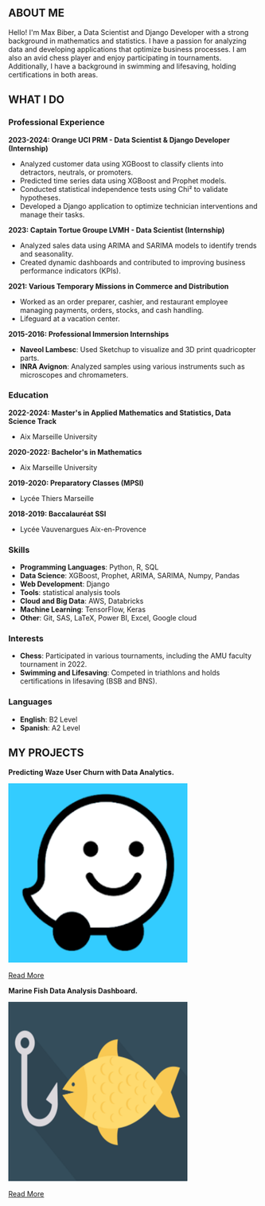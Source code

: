 ## ABOUT ME

Hello! I'm Max Biber, a Data Scientist and Django Developer with a strong background in mathematics and statistics. I have a passion for analyzing data and developing applications that optimize business processes. I am also an avid chess player and enjoy participating in tournaments. Additionally, I have a background in swimming and lifesaving, holding certifications in both areas.

## WHAT I DO

### Professional Experience

**2023-2024: Orange UCI PRM - Data Scientist & Django Developer (Internship)**
- Analyzed customer data using XGBoost to classify clients into detractors, neutrals, or promoters.
- Predicted time series data using XGBoost and Prophet models.
- Conducted statistical independence tests using Chi² to validate hypotheses.
- Developed a Django application to optimize technician interventions and manage their tasks.

**2023: Captain Tortue Groupe LVMH - Data Scientist (Internship)**
- Analyzed sales data using ARIMA and SARIMA models to identify trends and seasonality.
- Created dynamic dashboards and contributed to improving business performance indicators (KPIs).

**2021: Various Temporary Missions in Commerce and Distribution**
- Worked as an order preparer, cashier, and restaurant employee managing payments, orders, stocks, and cash handling.
- Lifeguard at a vacation center.

**2015-2016: Professional Immersion Internships**
- **Naveol Lambesc**: Used Sketchup to visualize and 3D print quadricopter parts.
- **INRA Avignon**: Analyzed samples using various instruments such as microscopes and chromameters.

### Education

**2022-2024: Master's in Applied Mathematics and Statistics, Data Science Track**
- Aix Marseille University

**2020-2022: Bachelor's in Mathematics**
- Aix Marseille University

**2019-2020: Preparatory Classes (MPSI)**
- Lycée Thiers Marseille

**2018-2019: Baccalauréat SSI**
- Lycée Vauvenargues Aix-en-Provence

### Skills

- **Programming Languages**: Python, R, SQL
- **Data Science**: XGBoost, Prophet, ARIMA, SARIMA, Numpy, Pandas
- **Web Development**: Django
- **Tools**: statistical analysis tools
- **Cloud and Big Data**: AWS, Databricks
- **Machine Learning**: TensorFlow, Keras
- **Other**: Git, SAS, LaTeX, Power BI, Excel, Google cloud

### Interests

- **Chess**: Participated in various tournaments, including the AMU faculty tournament in 2022.
- **Swimming and Lifesaving**: Competed in triathlons and holds certifications in lifesaving (BSB and BNS).

### Languages

- **English**: B2 Level
- **Spanish**: A2 Level

## MY PROJECTS

**Predicting Waze User Churn with Data Analytics.**

![image](waze_img.png)

[Read More](https://github.com/MaxBiber/Waze/blob/main/waze_notebook.ipynb)

**Marine Fish Data Analysis Dashboard.**

![image](icon.png)

[Read More](https://github.com/MaxBiber/Fishing)

